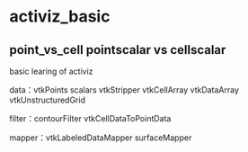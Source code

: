 # activiz_basic
## point_vs_cell  pointscalar vs cellscalar
basic learing of activiz

data：vtkPoints    scalars   vtkStripper vtkCellArray vtkDataArray  vtkUnstructuredGrid 

filter：contourFilter  vtkCellDataToPointData 

mapper：vtkLabeledDataMapper  surfaceMapper  

